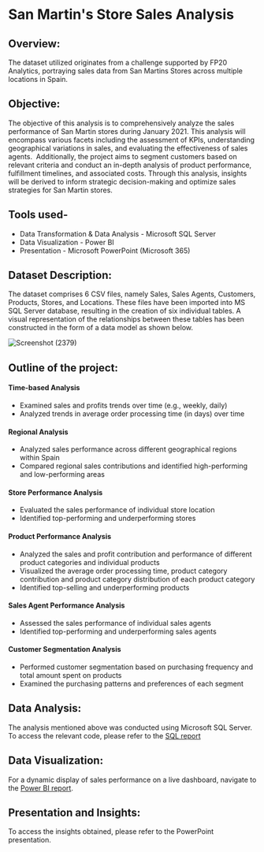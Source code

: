 # San Martin's Store Sales Analysis
## Overview:
The dataset utilized originates from a challenge supported by FP20 Analytics, portraying sales data from San Martins Stores across multiple locations in Spain.

## Objective:
The objective of this analysis is to comprehensively analyze the sales performance of San Martin stores during January 2021. This analysis will encompass various facets including the assessment of KPIs, understanding geographical variations in sales, and evaluating the effectiveness of sales agents. ​
Additionally, the project aims to segment customers based on relevant criteria and conduct an in-depth analysis of product performance, fulfillment timelines, and associated costs. Through this analysis, insights will be derived to inform strategic decision-making and optimize sales strategies for San Martin stores.​

## Tools used- 
- Data Transformation & Data Analysis - Microsoft SQL Server
- Data Visualization - Power BI
- Presentation -  Microsoft PowerPoint (Microsoft 365)

## Dataset Description:
The dataset comprises 6 CSV files, namely Sales, Sales Agents, Customers, Products, Stores, and Locations. These files have been imported into MS SQL Server database, resulting in the creation of six individual tables. A visual representation of the relationships between these tables has been constructed in the form of a data model as shown below.




![Screenshot (2379)](https://github.com/Vaishali-Rishi/Store_Sales_Analysis-/assets/139787779/84200889-a1fb-4bd3-80cb-5485429c3d37)


## Outline of the project:
#### Time-based Analysis

- Examined sales and profits trends over time (e.g., weekly, daily)
- Analyzed trends in average order processing time (in days) over time

#### Regional Analysis

- Analyzed sales performance across different geographical regions within Spain
- Compared regional sales contributions and identified high-performing and low-performing areas

#### Store Performance Analysis

- Evaluated the sales performance of individual store location
- Identified top-performing and underperforming stores

#### Product Performance Analysis

- Analyzed the sales and profit contribution and performance of different product categories and individual products
- Visualized the average order processing time, product category contribution and product category distribution of each product category
- Identified top-selling and underperforming products

#### Sales Agent Performance Analysis

- Assessed the sales performance of individual sales agents
- Identified top-performing and underperforming sales agents

#### Customer Segmentation Analysis

- Performed customer segmentation based on purchasing frequency and total amount spent on products
- Examined the purchasing patterns and preferences of each segment


## Data Analysis:
The analysis mentioned above was conducted using Microsoft SQL Server. To access the relevant code, please refer to the [SQL report](https://github.com/Vaishali-Rishi/Store_Sales_Analysis-/blob/main/San%20Martin%20Store%20Sales%20Analysis.sql)


## Data Visualization:
For a dynamic display of sales performance on a live dashboard, navigate to the [Power BI report](https://app.powerbi.com/groups/me/reports/15fc6012-6984-47df-b6bc-9220652f04f0/ReportSection45df9ca32ec25a2f19e6?experience=power-bi).

## Presentation and Insights:
To access the insights obtained, please refer to the PowerPoint presentation.

